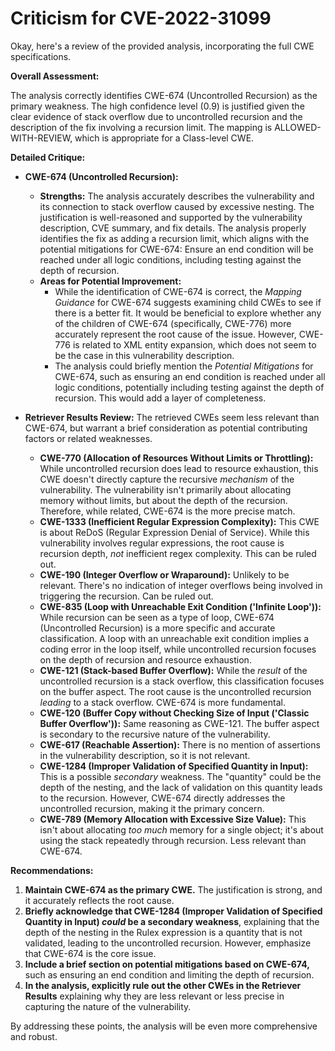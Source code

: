 # Criticism for CVE-2022-31099

Okay, here's a review of the provided analysis, incorporating the full CWE specifications.

**Overall Assessment:**

The analysis correctly identifies CWE-674 (Uncontrolled Recursion) as the primary weakness. The high confidence level (0.9) is justified given the clear evidence of stack overflow due to uncontrolled recursion and the description of the fix involving a recursion limit. The mapping is ALLOWED-WITH-REVIEW, which is appropriate for a Class-level CWE.

**Detailed Critique:**

*   **CWE-674 (Uncontrolled Recursion):**
    *   **Strengths:** The analysis accurately describes the vulnerability and its connection to stack overflow caused by excessive nesting. The justification is well-reasoned and supported by the vulnerability description, CVE summary, and fix details. The analysis properly identifies the fix as adding a recursion limit, which aligns with the potential mitigations for CWE-674: Ensure an end condition will be reached under all logic conditions, including testing against the depth of recursion.
    *   **Areas for Potential Improvement:**
        *   While the identification of CWE-674 is correct, the *Mapping Guidance* for CWE-674 suggests examining child CWEs to see if there is a better fit. It would be beneficial to explore whether any of the children of CWE-674 (specifically, CWE-776) more accurately represent the root cause of the issue.  However, CWE-776 is related to XML entity expansion, which does not seem to be the case in this vulnerability description.
        *   The analysis could briefly mention the *Potential Mitigations* for CWE-674, such as ensuring an end condition is reached under all logic conditions, potentially including testing against the depth of recursion. This would add a layer of completeness.

*   **Retriever Results Review:**  The retrieved CWEs seem less relevant than CWE-674, but warrant a brief consideration as potential contributing factors or related weaknesses.

    *   **CWE-770 (Allocation of Resources Without Limits or Throttling):** While uncontrolled recursion does lead to resource exhaustion, this CWE doesn't directly capture the recursive *mechanism* of the vulnerability. The vulnerability isn't primarily about allocating memory without limits, but about the depth of the recursion.  Therefore, while related, CWE-674 is the more precise match.
    *   **CWE-1333 (Inefficient Regular Expression Complexity):** This CWE is about ReDoS (Regular Expression Denial of Service). While this vulnerability involves regular expressions, the root cause is recursion depth, *not* inefficient regex complexity. This can be ruled out.
    *   **CWE-190 (Integer Overflow or Wraparound):** Unlikely to be relevant. There's no indication of integer overflows being involved in triggering the recursion.  Can be ruled out.
    *   **CWE-835 (Loop with Unreachable Exit Condition ('Infinite Loop')):** While recursion can be seen as a type of loop, CWE-674 (Uncontrolled Recursion) is a more specific and accurate classification. A loop with an unreachable exit condition implies a coding error in the loop itself, while uncontrolled recursion focuses on the depth of recursion and resource exhaustion.
    *   **CWE-121 (Stack-based Buffer Overflow):** While the *result* of the uncontrolled recursion is a stack overflow, this classification focuses on the buffer aspect. The root cause is the uncontrolled recursion *leading* to a stack overflow. CWE-674 is more fundamental.
    *   **CWE-120 (Buffer Copy without Checking Size of Input ('Classic Buffer Overflow')):** Same reasoning as CWE-121. The buffer aspect is secondary to the recursive nature of the vulnerability.
    *   **CWE-617 (Reachable Assertion):**  There is no mention of assertions in the vulnerability description, so it is not relevant.
    *   **CWE-1284 (Improper Validation of Specified Quantity in Input):** This is a possible *secondary* weakness. The "quantity" could be the depth of the nesting, and the lack of validation on this quantity leads to the recursion. However, CWE-674 directly addresses the uncontrolled recursion, making it the primary concern.
    *   **CWE-789 (Memory Allocation with Excessive Size Value):** This isn't about allocating *too much* memory for a single object; it's about using the stack repeatedly through recursion. Less relevant than CWE-674.

**Recommendations:**

1.  **Maintain CWE-674 as the primary CWE.** The justification is strong, and it accurately reflects the root cause.
2.  **Briefly acknowledge that CWE-1284 (Improper Validation of Specified Quantity in Input) *could* be a secondary weakness**, explaining that the depth of the nesting in the Rulex expression is a quantity that is not validated, leading to the uncontrolled recursion. However, emphasize that CWE-674 is the core issue.
3.  **Include a brief section on potential mitigations based on CWE-674,** such as ensuring an end condition and limiting the depth of recursion.
4.  **In the analysis, explicitly rule out the other CWEs in the Retriever Results** explaining why they are less relevant or less precise in capturing the nature of the vulnerability.

By addressing these points, the analysis will be even more comprehensive and robust.